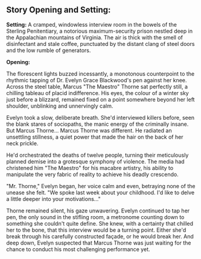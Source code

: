 ## Story Opening and Setting:

**Setting:** A cramped, windowless interview room in the bowels of the Sterling Penitentiary, a notorious maximum-security prison nestled deep in the Appalachian mountains of Virginia. The air is thick with the smell of disinfectant and stale coffee, punctuated by the distant clang of steel doors and the low rumble of generators.

**Opening:**

The florescent lights buzzed incessantly, a monotonous counterpoint to the rhythmic tapping of Dr. Evelyn Grace Blackwood's pen against her knee. Across the steel table, Marcus "The Maestro" Thorne sat perfectly still, a chilling tableau of placid indifference. His eyes, the colour of a winter sky just before a blizzard, remained fixed on a point somewhere beyond her left shoulder, unblinking and unnervingly calm.

Evelyn took a slow, deliberate breath. She'd interviewed killers before, seen the blank stares of sociopaths, the manic energy of the criminally insane. But Marcus Thorne... Marcus Thorne was different. He radiated an unsettling stillness, a quiet power that made the hair on the back of her neck prickle.

He'd orchestrated the deaths of twelve people, turning their meticulously planned demise into a grotesque symphony of violence. The media had christened him "The Maestro" for his macabre artistry, his ability to manipulate the very fabric of reality to achieve his deadly crescendo.

"Mr. Thorne," Evelyn began, her voice calm and even, betraying none of the unease she felt. "We spoke last week about your childhood. I'd like to delve a little deeper into your motivations…"

Thorne remained silent, his gaze unwavering. Evelyn continued to tap her pen, the only sound in the stifling room, a metronome counting down to something she couldn't quite define. She knew, with a certainty that chilled her to the bone, that this interview would be a turning point. Either she'd break through his carefully constructed façade, or he would break her. And deep down, Evelyn suspected that Marcus Thorne was just waiting for the chance to conduct his most challenging performance yet.
